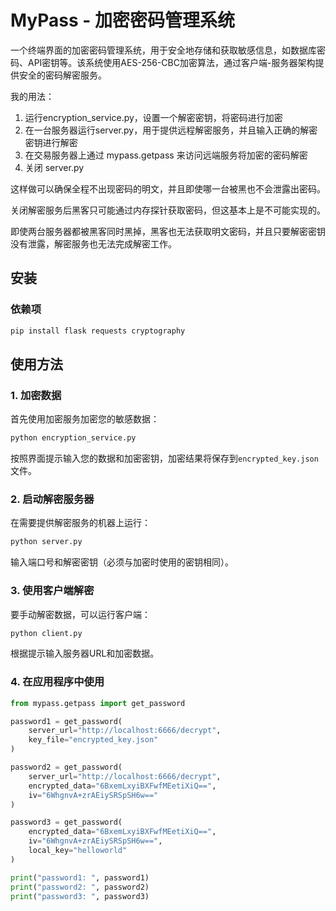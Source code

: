# MyPass - 加密密码管理系统

一个终端界面的加密密码管理系统，用于安全地存储和获取敏感信息，如数据库密码、API密钥等。该系统使用AES-256-CBC加密算法，通过客户端-服务器架构提供安全的密码解密服务。

我的用法：
1. 运行encryption_service.py，设置一个解密密钥，将密码进行加密
2. 在一台服务器运行server.py，用于提供远程解密服务，并且输入正确的解密密钥进行解密
3. 在交易服务器上通过 mypass.getpass 来访问远端服务将加密的密码解密
4. 关闭 server.py

这样做可以确保全程不出现密码的明文，并且即使哪一台被黑也不会泄露出密码。

关闭解密服务后黑客只可能通过内存探针获取密码，但这基本上是不可能实现的。

即使两台服务器都被黑客同时黑掉，黑客也无法获取明文密码，并且只要解密密钥没有泄露，解密服务也无法完成解密工作。
 
## 安装

### 依赖项

```bash
pip install flask requests cryptography
```

## 使用方法

### 1. 加密数据

首先使用加密服务加密您的敏感数据：

```bash
python encryption_service.py
```

按照界面提示输入您的数据和加密密钥，加密结果将保存到`encrypted_key.json`文件。

### 2. 启动解密服务器

在需要提供解密服务的机器上运行：

```bash
python server.py
```

输入端口号和解密密钥（必须与加密时使用的密钥相同）。

### 3. 使用客户端解密

要手动解密数据，可以运行客户端：

```bash
python client.py
```

根据提示输入服务器URL和加密数据。

### 4. 在应用程序中使用

```python
from mypass.getpass import get_password

password1 = get_password(
    server_url="http://localhost:6666/decrypt", 
    key_file="encrypted_key.json"
)

password2 = get_password(
    server_url="http://localhost:6666/decrypt",
    encrypted_data="6BxemLxyiBXFwfMEetiXiQ==", 
    iv="6WhgnvA+zrAEiySRSpSH6w=="
)

password3 = get_password(
    encrypted_data="6BxemLxyiBXFwfMEetiXiQ==", 
    iv="6WhgnvA+zrAEiySRSpSH6w==",
    local_key="helloworld"
)

print("password1: ", password1)
print("password2: ", password2)
print("password3: ", password3)
```